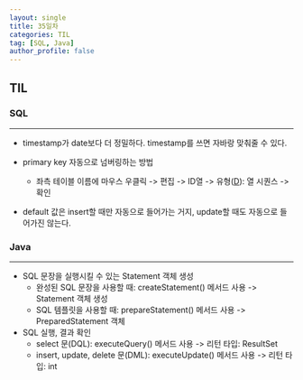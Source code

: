 ```yaml
---
layout: single
title: 35일차
categories: TIL
tag: [SQL, Java]
author_profile: false
---
```


## TIL

### SQL

------



- timestamp가 date보다 더 정밀하다. timestamp를 쓰면 자바랑 맞춰줄 수 있다.

- primary key 자동으로 넘버링하는 방법
  - 좌측 테이블 이름에 마우스 우클릭 -> 편집 -> ID열 -> 유형(<u>D</u>): 열 시퀀스 -> 확인
- default 값은 insert할 때만 자동으로 들어가는 거지, update할 때도 자동으로 들어가진 않는다.

### Java

------

* SQL 문장을 실행시킬 수 있는 Statement 객체 생성
  * 완성된 SQL 문장을 사용할 때: createStatement() 메서드 사용 -> Statement 객체 생성
  * SQL 템플릿을 사용할 때: prepareStatement() 메서드 사용 -> PreparedStatement 객체
* SQL 실행, 결과 확인 
  * select 문(DQL): executeQuery() 메서드 사용 -> 리턴 타입: ResultSet
  * insert, update, delete 문(DML): executeUpdate() 메서드 사용 -> 리턴 타입: int